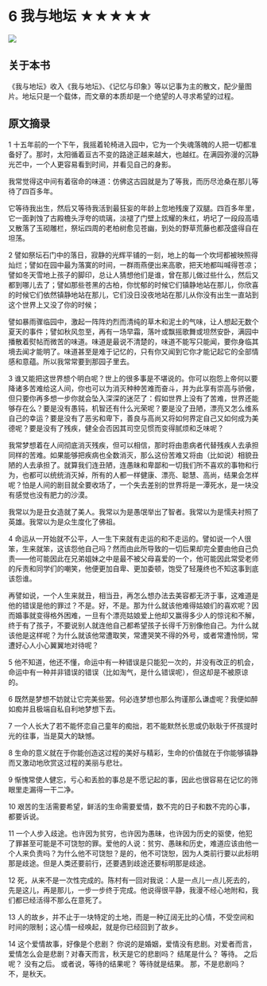 # 6 我与地坛 ★★★★★

![](6%20%E6%88%91%E4%B8%8E%E5%9C%B0%E5%9D%9B%20%E2%98%85%E2%98%85%E2%98%85%E2%98%85%E2%98%85/66DD8AD4-2B9C-4905-8892-73EBD9CD9A0F.png)

## 关于本书

《我与地坛》收入《我与地坛》、《记忆与印象》等以记事为主的散文，配少量图片。地坛只是一个载体，而文章的本质却是一个绝望的人寻求希望的过程。

## 原文摘录

1 十五年前的一个下午，我摇着轮椅进入园中，它为一个失魂落魄的人把一切都准备好了。那时，太阳循着亘古不变的路途正越来越大，也越红。在满园弥漫的沉静光芒中，一个人更容易看到时间，并看见自己的身影。

我常觉得这中间有着宿命的味道：仿佛这古园就是为了等我，而历尽沧桑在那儿等待了四百多年。

它等待我出生，然后又等待我活到最狂妄的年龄上忽地残废了双腿。四百多年里，它一面剥蚀了古殿檐头浮夸的琉璃，淡褪了门壁上炫耀的朱红，坍圮了一段段高墙又散落了玉砌雕栏，祭坛四周的老柏树愈见苍幽，到处的野草荒藤也都茂盛得自在坦荡。

2 譬如祭坛石门中的落日，寂静的光辉平铺的一刻，地上的每一个坎坷都被映照得灿烂；譬如在园中最为落寞的时间，一群雨燕便出来高歌，把天地都叫喊得苍凉；譬如冬天雪地上孩子的脚印，总让人猜想他们是谁，曾在那儿做过些什么，然后又都到哪儿去了；譬如那些苍黑的古柏，你忧郁的时候它们镇静地站在那儿，你欣喜的时候它们依然镇静地站在那儿，它们没日没夜地站在那儿从你没有出生一直站到这个世界上又没了你的时候；

譬如暴雨骤临园中，激起一阵阵灼烈而清纯的草木和泥土的气味，让人想起无数个夏天的事件；譬如秋风忽至，再有一场早霜，落叶或飘摇歌舞或坦然安卧，满园中播散着熨帖而微苦的味道。味道是最说不清楚的，味道不能写只能闻，要你身临其境去闻才能明了。味道甚至是难于记忆的，只有你又闻到它你才能记起它的全部情感和意蕴。所以我常常要到那园子里去。

3 谁又能把这世界想个明白呢？世上的很多事是不堪说的。你可以抱怨上帝何以要降诸多苦难给这人间，你也可以为消灭种种苦难而奋斗，并为此享有崇高与骄傲，但只要你再多想一步你就会坠入深深的迷茫了：假如世界上没有了苦难，世界还能够存在么？要是没有愚钝，机智还有什么光荣呢？要是没了丑陋，漂亮又怎么维系自己的幸运？要是没有了恶劣和卑下，善良与高尚又将如何界定自己又如何成为美德呢？要是没有了残疾，健全会否因其司空见惯而变得腻烦和乏味呢？

我常梦想着在人间彻底消灭残疾，但可以相信，那时将由患病者代替残疾人去承担同样的苦难。如果能够把疾病也全数消灭，那么这份苦难又将由（比如说）相貌丑陋的人去承担了。就算我们连丑陋，连愚昧和卑鄙和一切我们所不喜欢的事物和行为，也都可以统统消灭掉，所有的人都一样健康、漂亮、聪慧、高尚，结果会怎样呢？怕是人间的剧目就全要收场了，一个失去差别的世界将是一潭死水，是一块没有感觉也没有肥力的沙漠。

我常以为是丑女造就了美人。我常以为是愚氓举出了智者。我常以为是懦夫衬照了英雄。我常以为是众生度化了佛祖。

4 命运从一开始就不公平，人一生下来就有走运的和不走运的。譬如说一个人很笨，生来就笨，这该怨他自己吗？然而由此所导致的一切后果却完全要由他自己负责——他可能因此在兄弟姐妹之中是最不被父母喜爱的一个，他可能因此常受老师的斥责和同学们的嘲笑，他便更加自卑、更加委顿，饱受了轻蔑终也不知这事到底该怨谁。

再譬如说，一个人生来就丑，相当丑，再怎么想办法去美容都无济于事，这难道是他的错误是他的罪过？不是。好，不是。那为什么就该他难得姑娘们的喜欢呢？因而婚事就变得格外困难，一旦有个漂亮姑娘爱上他却又赢得多少人的惊诧和不解，终于有了孩子，不要说别人就连他自己都希望孩子长得千万别像他自己。为什么就该他是这样呢？为什么就该他常遭取笑，常遭哭笑不得的外号，或者常遭怜悯，常遭好心人小心翼翼地对待呢？

5 他不知道，他还不懂，命运中有一种错误是只能犯一次的，并没有改正的机会，命运中有一种并非错误的错误（比如淘气，是什么错误呢），但这却是不被原谅的。

6 既然是梦想不妨就让它完美些罢。何必连梦想也那么拘谨那么谦虚呢？我便如醉如痴并且极端自私自利地梦想下去。

7 一个人长大了若不能怀恋自己童年的痴拙，若不能默然长思或仍耿耿于怀孩提时光的往事，当是莫大的缺憾。

8 生命的意义就在于你能创造这过程的美好与精彩，生命的价值就在于你能够镇静而又激动地欣赏这过程的美丽与悲壮。

9 惭愧常使人健忘，亏心和丢脸的事总是不愿记起的事，因此也很容易在记忆的筛眼里走漏得一干二净。

10 艰苦的生活需要希望，鲜活的生命需要爱情，数不完的日子和数不完的心事，都要诉说。

11 一个人步入歧途。也许因为贫穷，也许因为愚昧，也许因为历史的驱使，他犯了罪甚至可能是不可饶恕的罪。爱他的人说：贫穷、愚昧和历史，难道应该由他一个人来负责吗？为什么他不可饶恕？是的，他不可饶恕，因为人类前行要以此标明那是歧途。但是人类还要前行，还要遇到歧途还要标明那是歧途。

12 死，从来不是一次性完成的。陈村有一回对我说：人是一点儿一点儿死去的，先是这儿，再是那儿，一步一步终于完成。他说得很平静，我漫不经心地附和，我们都已经活得不那么在意死了。

13 人的故乡，并不止于一块特定的土地，而是一种辽阔无比的心情，不受空间和时间的限制；这心情一经唤起，就是你已经回到了故乡。

14 这个爱情故事，好像是个悲剧？
你说的是婚姻，爱情没有悲剧。对爱者而言，爱情怎么会是悲剧？对春天而言，秋天是它的悲剧吗？
结尾是什么？
等待。
之后呢？
没有之后。
或者说，等待的结果呢？
等待就是结果。
那，不是悲剧吗？
不，是秋天。